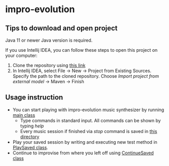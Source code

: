 # impro-evolution
## Tips to download and open project
Java 11 or newer Java version is required.

If you use Intellij IDEA, you can follow these steps to open this project on your computer:

1. Clone the repository using [this link](https://github.com/sancho20021/impro-evolution.git)
2. In Intellij IDEA, select File -> New -> Project from Existing Sources.
Specify the path to the cloned repository. Choose *Import project from external model* -> Maven -> Finish
   
## Usage instruction
- You can start playing with impro-evolution music synthesizer by running [main class](https://github.com/sancho20021/impro-evolution/blob/main/src/main/java/examples/Main.java)
  - Type commands in standard input. All commands can be shown by typing *help*
  - Every music session if finished via *stop* command is saved in [this directory](https://github.com/sancho20021/impro-evolution/tree/main/src/main/resources/data)
- Play your saved session by writing and executing new test method in [PlaySaved class](https://github.com/sancho20021/impro-evolution/blob/main/src/main/java/examples/PlaySaved.java). 
- Continue to improvise from where you left off using [ContinueSaved class](https://github.com/sancho20021/impro-evolution/blob/main/src/main/java/examples/ContinueSaved.java)
